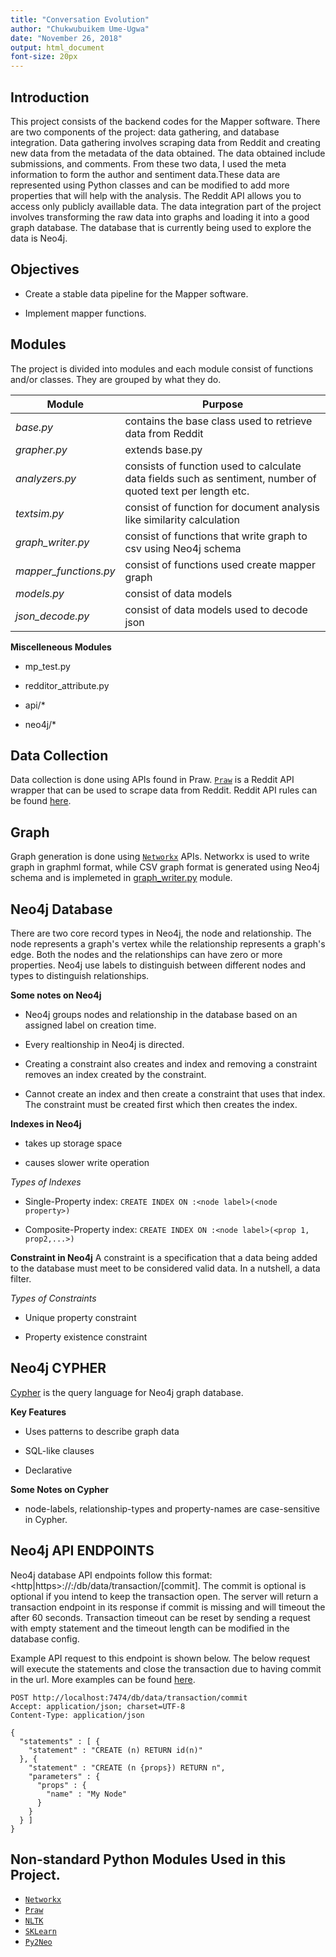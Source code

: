 ```yaml
---
title: "Conversation Evolution"
author: "Chukwubuikem Ume-Ugwa"
date: "November 26, 2018"
output: html_document
font-size: 20px
---
```


## Introduction
This project consists of the backend codes for the Mapper software. There are two components of the project: data gathering, and database integration. Data gathering involves scraping data from Reddit and creating new data from the metadata of the data obtained. The data obtained include submissions, and comments. From these two data, I used the meta information to form the author and sentiment data.These data are represented using Python classes and can be modified to add more properties that will help with the analysis. The Reddit API allows you to access only publicly availlable data. The data integration part of the project involves transforming the raw data into graphs and loading it into a good graph database. The database that is currently being used to explore the data is Neo4j.

## Objectives
* Create a stable data pipeline for the Mapper software.

* Implement mapper functions.

## Modules
The project is divided into modules and each module consist of functions and/or classes. They are grouped by what they do.

| Module | Purpose                                                                                                                      |
| ------ | -----------------------------------------------------------------------------------------------------------------------------|
| *base.py* | contains the base class used to retrieve data from Reddit |
| *grapher.py* | extends base.py|
| *analyzers.py* | consists of function used to calculate data fields such as sentiment, number of quoted text per length etc. |
| *textsim.py* | consist of function for document analysis like similarity calculation |
| *graph_writer.py* | consist of functions that write graph to csv using Neo4j schema
| *mapper_functions.py* | consist of functions used create mapper graph
| *models.py* | consist of data models
| *json_decode.py* | consist of data models used to decode json

**Miscelleneous Modules**

- mp_test.py

- redditor_attribute.py

- api/*

- neo4j/*

## Data Collection
Data collection is done using APIs found in Praw. [`Praw`](https://praw.readthedocs.io/en/latest/index.html) is a Reddit API wrapper that can be used to scrape data from Reddit. Reddit API rules can be found [here](https://github.com/reddit-archive/reddit/wiki/API).

## Graph
Graph generation is done using [`Networkx`](https://networkx.github.io/documentation/stable/index.html) APIs. Networkx is used to write graph in graphml format, while CSV graph format is generated using Neo4j schema and is implemeted in [graph_writer.py](#Introduction) module.

## Neo4j Database
There are two core record types in Neo4j, the node and relationship. The node represents a graph's vertex while the relationship represents a graph's edge. Both the nodes and the relationships can have zero or more properties. Neo4j use labels to distinguish between different nodes and types to distinguish relationships.

**Some notes on Neo4j**

* Neo4j groups nodes and relationship in the database based on an assigned label on creation time.

* Every realtionship in Neo4j is directed.

* Creating a constraint also creates and index and removing a constraint removes an index created by the constraint.

* Cannot create an index and then create a constraint that uses that index. The constraint must be created first which then creates the index.

**Indexes in Neo4j**

- takes up storage space

- causes slower write operation

*Types of Indexes*

- Single-Property index: ```CREATE INDEX ON :<node label>(<node property>)```

- Composite-Property index: ```CREATE INDEX ON :<node label>(<prop 1, prop2,...>)```

**Constraint in Neo4j**
 A constraint is a specification that a data being added to the database must meet to be considered valid data. In a nutshell, a data filter.
 
 *Types of Constraints*
 
 - Unique property constraint
 
 - Property existence constraint
 
## Neo4j CYPHER

[Cypher](https://neo4j.com/developer/cypher-query-language/) is the query language for Neo4j graph database. 

**Key Features**

- Uses patterns to describe graph data

- SQL-like clauses

- Declarative

**Some Notes on Cypher**

- node-labels, relationship-types and property-names are case-sensitive in Cypher.


## Neo4j API ENDPOINTS
Neo4j database API endpoints follow this format: <http|https>://<host>:<port>/db/data/transaction/[commit]. The commit is optional is optional if you intend to keep the transaction open. The server will return a transaction endpoint in its response if commit is missing and will timeout the after 60 seconds. Transaction timeout can be reset by sending a request with empty statement and the timeout length can be modified in the database config.

Example API request to this endpoint is shown below. The below request will execute the statements and close the transaction due to having commit in the url. More examples can be found [here](https://neo4j.com/docs/developer-manual/3.4/http-api/).

    POST http://localhost:7474/db/data/transaction/commit
    Accept: application/json; charset=UTF-8
    Content-Type: application/json

    {
      "statements" : [ {
        "statement" : "CREATE (n) RETURN id(n)"
      }, {
        "statement" : "CREATE (n {props}) RETURN n",
        "parameters" : {
          "props" : {
            "name" : "My Node"
          }
        }
      } ]
    }

## Non-standard Python Modules Used in this Project.
- [`Networkx`](https://networkx.github.io/documentation/stable/index.html)
- [`Praw`](https://praw.readthedocs.io/en/latest/index.html)
- [`NLTK`](https://www.nltk.org/)
- [`SKLearn`](https://scikit-learn.org/stable/)
- [`Py2Neo`](https://py2neo.org/v4/)

